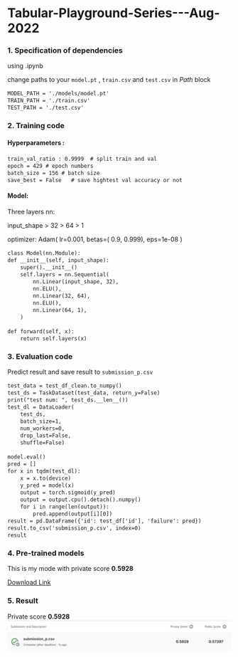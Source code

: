 # Tabular-Playground-Series---Aug-2022

### 1. Specification of dependencies

using .ipynb

change paths to your `model.pt` , `train.csv` and `test.csv` in *Path* block

    MODEL_PATH = './models/model.pt'
    TRAIN_PATH = './train.csv'
    TEST_PATH = './test.csv'

### 2. Training code

#### Hyperparameters :

    train_val_ratio : 0.9999  # split train and val
    epoch = 429 # epoch numbers
    batch_size = 156 # batch size
    save_best = False   # save hightest val accuracy or not
#### Model:
Three layers nn:

input_shape > 32 > 64 > 1

optimizer: Adam( lr=0.001, betas=( 0.9, 0.999), eps=1e-08 )

    class Model(nn.Module):
    def __init__(self, input_shape):
        super().__init__()
        self.layers = nn.Sequential(
            nn.Linear(input_shape, 32),
            nn.ELU(),
            nn.Linear(32, 64),
            nn.ELU(),
            nn.Linear(64, 1),
        )

    def forward(self, x):
        return self.layers(x)
### 3. Evaluation code

Predict result and save result to `submission_p.csv`

    test_data = test_df_clean.to_numpy()
    test_ds = TaskDataset(test_data, return_y=False)
    print("test num: ", test_ds.__len__())
    test_dl = DataLoader(
        test_ds,
        batch_size=1,
        num_workers=0,
        drop_last=False,
        shuffle=False)

    model.eval()
    pred = []
    for x in tqdm(test_dl):
        x = x.to(device)
        y_pred = model(x)
        output = torch.sigmoid(y_pred)
        output = output.cpu().detach().numpy()
        for i in range(len(output)):
            pred.append(output[i][0])
    result = pd.DataFrame({'id': test_df['id'], 'failure': pred})
    result.to_csv('submission_p.csv', index=0)
    result

### 4. Pre-trained models
This is my mode with private score **0.5928**

[Download Link](https://1drv.ms/u/s!Am-Jv_BeNcKfi7AsJX8IrjYvmqZ0-w?e=A8XNgM)

### 5. Result
Private score **0.5928**
![Result](/result/result.png)